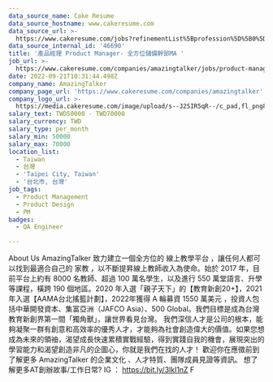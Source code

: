 ```yaml
---
data_source_name: Cake Resume
data_source_hostname: www.cakeresume.com
data_source_url: >-
  https://www.cakeresume.com/jobs?refinementList%5Bprofession%5D%5B0%5D=engineering_qa-engineer&refinementList%5Bsalary_type%5D=per_month&refinementList%5Bsalary_currency%5D=TWD&range%5Bsalary_range%5D%5Bmax%5D=600000
data_source_internal_id: '46690'
title: '產品經理 Product Manager- 全方位儲備幹部MA '
job_url: >-
  https://www.cakeresume.com/companies/amazingtalker/jobs/product-manager-all-round-reserve-cadre-ma
date: 2022-09-21T10:31:44.498Z
company_name: AmazingTalker
company_page_url: 'https://www.cakeresume.com/companies/amazingtalker'
company_logo_url: >-
  https://media.cakeresume.com/image/upload/s--J2SIR5qR--/c_pad,fl_png8,h_200,w_200/v1631641971/kifa19wruvkuxf8qm37i.png
salary_text: TWD50000 - TWD70000
salary_currency: TWD
salary_type: per_month
salary_min: 50000
salary_max: 70000
location_list:
  - Taiwan
  - 台灣
  - 'Taipei City, Taiwan'
  - '台北市, 台灣'
job_tags:
  - Product Management
  - Product Design
  - PM
badges:
  - QA Engineer

---
```


About Us AmazingTalker 致力建立一個全方位的 線上教學平台 ，讓任何人都可以找到最適合自己的 家教 ，以不斷提昇線上教師收入為使命。始於 2017 年，目前平台上約有 8000 名教師、超過 100 萬名學生，以及進行 550 萬堂語言、升學等課程，橫跨 190 個地區。2020 年入選「親子天下」的【教育新創20+】，2021 年入選【AAMA台北搖籃計劃】，2022年獲得 A 輪募資 1550 萬美元 ，投資人包括中華開發資本、集富亞洲（JAFCO Asia）、500 Global。我們目標是成為台灣教育新創界第一間「獨角獸」，讓世界看見台灣。 我們深信人才是公司的根本，能夠凝聚一群有創意和高效率的優秀人才，才能夠為社會創造偉大的價值。如果您想成為未來的領䄂，渴望成長快速累積實戰經驗，得到實踐自我的機會，展現突出的學習能力和渴望創造非凡的企圖心，你就是我們在找的人才！ 歡迎你在應徵前到了解更多 AmazingTalker 的企業文化 、人才特質、團隊成員見證等資訊。 想了解更多AT創辦故事/工作日常? IG ： https://bit.ly/3lkI1nZ F